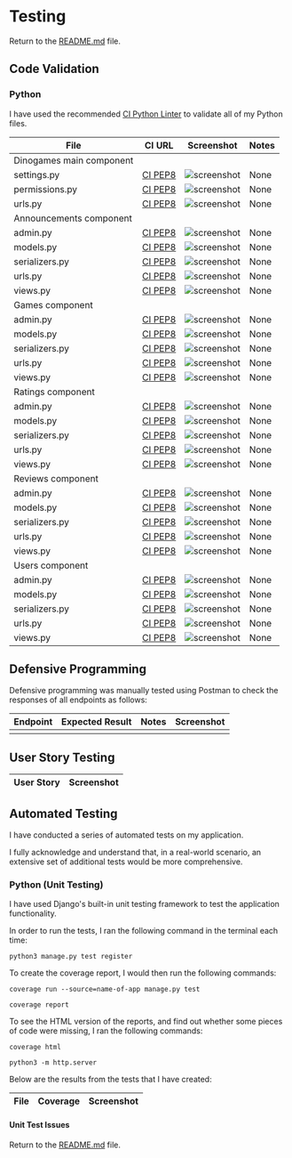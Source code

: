 # Testing

Return to the [README.md](README.md) file.

## Code Validation
### Python

I have used the recommended [CI Python Linter](https://pep8ci.herokuapp.com) to validate all of my Python files.

| File | CI URL | Screenshot | Notes |
| --- | --- | --- | --- |
| Dinogames main component |  |  |  |
| settings.py | [CI PEP8](https://pep8ci.herokuapp.com/https://raw.githubusercontent.com/ccp84/dinogames_api/main/dinogames/settings.py) | ![screenshot](documentation/testing/py_validation_settings.png) | None |
| permissions.py | [CI PEP8](https://pep8ci.herokuapp.com/https://raw.githubusercontent.com/ccp84/dinogames_api/main/dinogames/permissions.py) | ![screenshot](documentation/testing/py_validation_permissions.png) | None |
| urls.py | [CI PEP8](https://pep8ci.herokuapp.com/https://raw.githubusercontent.com/ccp84/dinogames_api/main/dinogames/urls.py) | ![screenshot](documentation/testing/py_validation_dinogames_urls.png) | None |
| Announcements component |  |  |  |
| admin.py | [CI PEP8](https://pep8ci.herokuapp.com/https://raw.githubusercontent.com/ccp84/dinogames_api/main/announcements/admin.py) | ![screenshot](documentation/testing/py_validation_announcements_admin.png) | None |
| models.py | [CI PEP8](https://pep8ci.herokuapp.com/https://raw.githubusercontent.com/ccp84/dinogames_api/main/announcements/models.py) | ![screenshot](documentation/testing/py_validation_announcements_models.png) | None |
| serializers.py | [CI PEP8](https://pep8ci.herokuapp.com/https://raw.githubusercontent.com/ccp84/dinogames_api/main/announcements/serializers.py) | ![screenshot](documentation/testing/py_validation_announcements_serializer.png) | None |
| urls.py | [CI PEP8](https://pep8ci.herokuapp.com/https://raw.githubusercontent.com/ccp84/dinogames_api/main/announcements/urls.py) | ![screenshot](documentation/testing/py_validation_announcements_urls.png) | None |
| views.py | [CI PEP8](https://pep8ci.herokuapp.com/https://raw.githubusercontent.com/ccp84/dinogames_api/main/announcements/views.py) | ![screenshot](documentation/testing/py_validation_announcements_views.png) | None |
| Games component |  |  |  |
| admin.py | [CI PEP8](https://pep8ci.herokuapp.com/https://raw.githubusercontent.com/ccp84/dinogames_api/main/games/admin.py) | ![screenshot](documentation/testing/py_validation_games_admin.png) | None |
| models.py | [CI PEP8](https://pep8ci.herokuapp.com/https://raw.githubusercontent.com/ccp84/dinogames_api/main/games/models.py) | ![screenshot](documentation/testing/py_validation_games_models.png) | None |
| serializers.py | [CI PEP8](https://pep8ci.herokuapp.com/https://raw.githubusercontent.com/ccp84/dinogames_api/main/games/serializers.py) | ![screenshot](documentation/testing/py_validation_games_serializer.png) | None |
| urls.py | [CI PEP8](https://pep8ci.herokuapp.com/https://raw.githubusercontent.com/ccp84/dinogames_api/main/games/urls.py) | ![screenshot](documentation/testing/py_validation_games_urls.png) | None |
| views.py | [CI PEP8](https://pep8ci.herokuapp.com/https://raw.githubusercontent.com/ccp84/dinogames_api/main/games/views.py) | ![screenshot](documentation/testing/py_validation_games_views.png) | None |
| Ratings component |  |  |  |
| admin.py | [CI PEP8](https://pep8ci.herokuapp.com/https://raw.githubusercontent.com/ccp84/dinogames_api/main/ratings/admin.py) | ![screenshot](documentation/testing/py_validation_ratings_admin.png) | None |
| models.py | [CI PEP8](https://pep8ci.herokuapp.com/https://raw.githubusercontent.com/ccp84/dinogames_api/main/ratings/models.py) | ![screenshot](documentation/testing/py_validation_ratings_models.png) | None |
| serializers.py | [CI PEP8](https://pep8ci.herokuapp.com/https://raw.githubusercontent.com/ccp84/dinogames_api/main/ratings/serializers.py) | ![screenshot](documentation/testing/py_validation_ratings_serializer.png) | None |
| urls.py | [CI PEP8](https://pep8ci.herokuapp.com/https://raw.githubusercontent.com/ccp84/dinogames_api/main/ratings/urls.py) | ![screenshot](documentation/testing/py_validation_ratings_urls.png) | None |
| views.py | [CI PEP8](https://pep8ci.herokuapp.com/https://raw.githubusercontent.com/ccp84/dinogames_api/main/ratings/views.py) | ![screenshot](documentation/testing/py_validation_ratings_views.png) | None |
| Reviews component |  |  |  |
| admin.py | [CI PEP8](https://pep8ci.herokuapp.com/https://raw.githubusercontent.com/ccp84/dinogames_api/main/reviews/admin.py) | ![screenshot](documentation/testing/py_validation_reviews_admin.png) | None |
| models.py | [CI PEP8](https://pep8ci.herokuapp.com/https://raw.githubusercontent.com/ccp84/dinogames_api/main/reviews/models.py) | ![screenshot](documentation/testing/py_validation_reviews_models.png) | None |
| serializers.py | [CI PEP8](https://pep8ci.herokuapp.com/https://raw.githubusercontent.com/ccp84/dinogames_api/main/reviews/serializers.py) | ![screenshot](documentation/testing/py_validation_reviews_serializer.png) | None |
| urls.py | [CI PEP8](https://pep8ci.herokuapp.com/https://raw.githubusercontent.com/ccp84/dinogames_api/main/reviews/urls.py) | ![screenshot](documentation/testing/py_validation_reviews_urls.png) | None |
| views.py | [CI PEP8](https://pep8ci.herokuapp.com/https://raw.githubusercontent.com/ccp84/dinogames_api/main/reviews/views.py) | ![screenshot](documentation/testing/py_validation_reviews_views.png) | None |
| Users component |  |  |  |
| admin.py | [CI PEP8](https://pep8ci.herokuapp.com/https://raw.githubusercontent.com/ccp84/dinogames_api/main/users/admin.py) | ![screenshot](documentation/testing/py_validation_users_admin.png) | None |
| models.py | [CI PEP8](https://pep8ci.herokuapp.com/https://raw.githubusercontent.com/ccp84/dinogames_api/main/users/models.py) | ![screenshot](documentation/testing/py_validation_users_models.png) | None |
| serializers.py | [CI PEP8](https://pep8ci.herokuapp.com/https://raw.githubusercontent.com/ccp84/dinogames_api/main/users/serializers.py) | ![screenshot](documentation/testing/py_validation_users_serializer.png) | None |
| urls.py | [CI PEP8](https://pep8ci.herokuapp.com/https://raw.githubusercontent.com/ccp84/dinogames_api/main/users/urls.py) | ![screenshot](documentation/testing/py_validation_users_urls.png) | None |
| views.py | [CI PEP8](https://pep8ci.herokuapp.com/https://raw.githubusercontent.com/ccp84/dinogames_api/main/users/views.py) | ![screenshot](documentation/testing/py_validation_users_views.png) | None |

## Defensive Programming

Defensive programming was manually tested using Postman to check the responses of all endpoints as follows:

| Endpoint | Expected Result | Notes | Screenshot |
| -------- | --------------- | ----- | ---------- |
|  |  |  |  |


## User Story Testing

| User Story | Screenshot |
| --- | --- |

## Automated Testing

I have conducted a series of automated tests on my application.

I fully acknowledge and understand that, in a real-world scenario, an extensive set of additional tests would be more comprehensive.

### Python (Unit Testing)

I have used Django's built-in unit testing framework to test the application functionality.

In order to run the tests, I ran the following command in the terminal each time:

`python3 manage.py test register `

To create the coverage report, I would then run the following commands:

`coverage run --source=name-of-app manage.py test`

`coverage report`

To see the HTML version of the reports, and find out whether some pieces of code were missing, I ran the following commands:

`coverage html`

`python3 -m http.server`

Below are the results from the tests that I have created:

| File | Coverage | Screenshot |
| --- | --- | --- |

#### Unit Test Issues

Return to the [README.md](README.md) file.